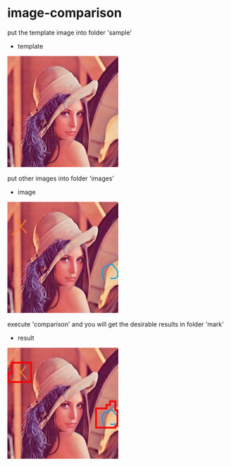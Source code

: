 # image-comparison

put the template image into folder 'sample'

+ template
<img src="sample/Lena.jpg" width="50%" height="50%" />

put other images into folder 'images'

+ image
<img src="images/Lena2.jpg" width="50%" height="50%" />


execute 'comparison' and you will get the desirable results in folder 'mark'
+ result
<img src="mark/mark_Lena2.jpg" width="50%" height="50%" />
